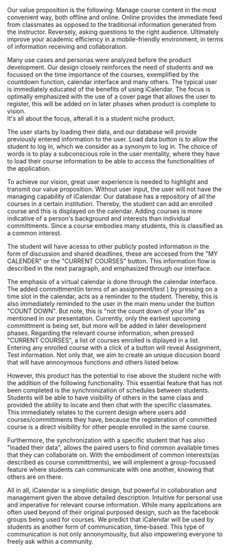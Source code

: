 Our value proposition is the following:
Manage course content in the most convenient way, both offline and online. Online provides the immediate feed from classmates as opposed to the traditional information generated from the instructor. Reversely, asking questions to the right audience. Ultimately improve your academic efficiency in a mobile-friendly environment, in terms of information receiving and collaboration.

Many use cases and personas were analyzed before the product development. Our design closely reinforces the need of students and we focussed on the time importance of the courses, exemplified by the countdown function, calendar interface and many others.
The typical user is immediately educated of the benefits of using iCalendar. The focus is optimally emphasized with the use of a cover page that allows the user to register, this will be added on in later phases when product is complete to vision.  
It's all about the focus, afterall it is a student niche product.

The user starts by loading their data, and our database will provide previously entered information to the user. 
Load data button is to allow the student to log in, which we consider as a synonym to log in. The choice of words is to play a subconscious role in the user mentality, where they have to load their course information to be able to access the functionalities of the application.

To achieve our vision, great user experience is needed to highlight and transmit our value proposition.
Without user input, the user will not have the managing capability of iCalendar. Our database has a repository of all the courses in a certain institution. Thereby, the student can add an enrolled course and this is displayed on the calendar.
Adding courses is more indicative of a person's background and interests than individual committments. Since a course embodies 
many students, this is classified as a common interest.

The student will have acesss to other publicly posted information in the form of discussion and shared deadlines, these are accesed from the "MY CALENDER" or the "CURRENT COURSES" button. This information flow is described in the next paragraph, and emphasized through our interface.

The emphasis of a virtual calendar is done through the calendar interface. The added committment(in terms of an assignment/test ) by pressing on a time slot in the calendar, acts as a reminder to the student. Thereby, this is also immediately reminded to the user in the main menu under the button "COUNT DOWN". But note, this is "not the count down of your life" as mentioned in our presentation. Currently, only the earliest upcoming committment is being set, but more will be added in later development phases. Regarding the relevant course information, when pressed "CURRENT COURSES", a list of courses enrolled is diplayed in a list. Entering any enrolled course with a click of a button will reveal Assignment, Test information. Not only that, we aim to create an unique discusion board that will have annonymous functions and others listed below.

However, this product has the potential to rise above the student niche with the addition of the following functionality. This essential feature that has not been completed is the synchronization of schedules between students. Students will be able to have visibility of others in the same class and provided the ability to locate and then chat with the specific classmates. This immediately relates to the current design where users add courses/committments they have, because the registeration of committed course is a direct visibility for other people enrolled in the same course.

Furthermore, the synchronization with a specific student that has also "loaded their data", allows the paired users to find common available times that they can collaborate on. With the embodiment of common interests(as described as course committments), we will implement a group-focussed feature where students can communicate with one another, knowing that others are on there.

All in all, iCalendar is a simplistic design, but powerful in collaboration and management given the above detailed description. Intuitive for personal use and imperative for relevant course information. While many appilcations are often used beyond of their original purposed design, such as the facebook groups being used for courses. We predict that iCalendar will be used by students as another form of communication, time-based. This type of communication is not only annonymousity, but also impowering everyone to freely ask within a community. 
